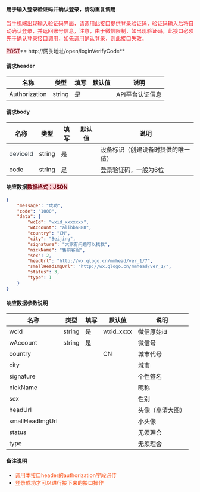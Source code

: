 #### 用于输入登录验证码并确认登录，请勿重复调用


<font style="color:#F5222D;">当手机端出现输入验证码界面，请调用此接口提供登录验证码，验证码输入后将自动确认登录，并返回账号信息，注意，由于微信限制，如出现验证码，此接口必须先于确认登录接口调用，如先调用确认登录，则此接口失效。</font>

<font style="color:#F5222D;"></font>

<font style="background:#F8CED3;color:#70000D">POST</font>** http://网关地址/open/loginVerifyCode**



#### 请求header
| **名称** | **类型** | **填写** | **默认值** | **说明** |
| --- | --- | --- | --- | --- |
| Authorization | string | 是 |  | API平台认证信息 |


#### 请求body
| **名称** | **类型** | **填写** | **默认值** | **说明** |
| --- | --- | --- | --- | --- |
| <font style="color:#364149;background-color:#FFFFFF;">deviceId</font> | string | 是 |  | 设备标识（创建设备时提供的唯一值） |
| code | string | 是 | | 登录验证码，一般为6位 |


#### 响应数据<font style="background:#F8CED3;color:#70000D">数据格式：JSON</font>
```json
{
    "message": "成功",
    "code": "1000",
    "data": {
        "wcId": "wxid_xxxxxxx",
        "wAccount": "alibba888",
        "country": "CN",
        "city": "Beijing",
        "signature": "大家有问题可以找我",
        "nickName": "售前客服",
        "sex": 2,
        "headUrl": "http://wx.qlogo.cn/mmhead/ver_1/7",
        "smallHeadImgUrl": "http://wx.qlogo.cn/mmhead/ver_1/",
        "status": 3,
        "type": 1
    }
}
```

#### 响应数据参数说明
| **名称** | **类型** | **填写** | **默认值** | **说明** |
| --- | --- | --- | --- | --- |
| wcId | string | 是 | wxid_xxxx | 微信原始id |
| wAccount | string | 是 |  | 微信号 |
| country |  |  | CN | 城市代号 |
| city |  |  |  | 城市 |
| signature |  |  |  | 个性签名 |
| nickName |  |  |  | 昵称 |
| sex |  |  |  | 性别 |
| headUrl |  |  |  | 头像（高清大图） |
| smallHeadImgUrl |  |  |  | 小头像 |
| status |  |  |  | 无须理会 |
| type |  |  |  | 无须理会 |


#### 备注说明
+ <font style="color:#FA541C;">调用本接口header的authorization字段必传</font>
+ <font style="color:#FA541C;">登录成功才可以进行接下来的接口操作</font>

